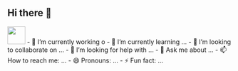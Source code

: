 ## Hi there 👋
<img src="https://cdn.jsdelivr.net/gh/devicons/devicon@latest/icons/vitess/vitess-plain.svg" width="40" height="40"/>
- 🔭 I’m currently working o
- 🌱 I’m currently learning ...
- 👯 I’m looking to collaborate on ...
- 🤔 I’m looking for help with ...
- 💬 Ask me about ...
- 📫 How to reach me: ...
- 😄 Pronouns: ...
- ⚡ Fun fact: ...
